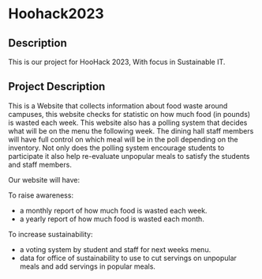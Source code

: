 # Hoohack2023
## Description
This is our project for HooHack 2023, With focus in Sustainable IT.

## Project Description
This is a Website that collects information about food waste around campuses, this website checks for statistic on how much food (in pounds) is wasted each week. This website also has a polling system that decides what will be on the menu the following week. The dining hall staff members will have full control on which meal will be in the poll depending on the inventory. Not only does the polling system encourage students to participate it also help re-evaluate unpopular meals to satisfy the students and staff members. 

Our website will have: 

To raise awareness: 
- a monthly report of how much food is wasted each week.
- a yearly report of how much food is wasted each month.

To increase sustainability: 
- a voting system by student and staff for next weeks menu. 
- data for office of sustainability to use to cut servings on unpopular meals and add servings in popular meals.
